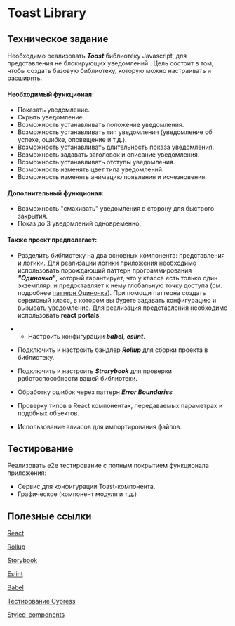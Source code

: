 # Toast Library

## Техническое задание
Необходимо реализовать ***Toast*** библиотеку Javascript, для представления не блокирующих уведомлений . Цель состоит в том, чтобы создать базовую библиотеку, которую можно настраивать и расширять.

#### Необходимый функционал:

+ Показать уведомление.
+ Скрыть уведомление.
+ Возможность устанавливать положение уведомления.
+ Возможность устанавливать тип уведомления (уведомление об успехе, ошибке, оповещение и т.д.).
+ Возможность устанавливать длительность показа уведомления.
+ Возможность задавать заголовок и описание уведомления.
+ Возможность устанавливать отступы уведомления.
+ Возможность изменять цвет типа уведомлений.
+ Возможность изменять анимацию появления и исчезновения.

#### Дополнительный функционал:

+ Возможность "смахивать" уведомления в сторону для быстрого закрытия.
+ Показ до 3 уведомлений одновременно.

#### Также проект предполагает:
+ Разделить библиотеку на два основных компонента: представления и логики. Для реализации логики приложения необходимо использовать порождающий паттерн программирования ***"Одиночка"***, который гарантирует, что у класса есть только один экземпляр, и предоставляет к нему глобальную точку доступа (см. подробнее [паттерн Одиночка](https://refactoring.guru/ru/design-patterns/singleton)). При помощи паттерна создать сервисный класс, в котором вы будете задавать конфигурацию и вызывать уведомление. Для реализация представления необходимо использовать **react portals**.

- + Настроить конфигурации ***babel***, ***eslint***.

+ Подключить и настроить бандлер ***Rollup*** для сборки проекта в библиотеку.

+ Подключить и настроить ***Strorybook*** для проверки работоспособности вашей библиотеки.

+ Обработку ошибок через паттерн ***Error Boundaries***

+ Проверку типов в React компонентах, передаваемых параметрах и подобных объектов.

+ Использование алиасов для импортирования файлов.

## Тестирование

Реализовать e2e тестирование c полным покрытием функционала приложения:
- Сервис для конфигурации Toast-компонента.
- Графическое (компонент модуля и т.д.)

## Полезные ссылки

[React](https://reactjs.org/docs/getting-started.html)

[Rollup](https://rollupjs.org/guide/en/)

[Storybook](https://storybook.js.org/docs/basics/introduction/)

[Eslint](https://eslint.org/docs/user-guide/configuring)

[Babel](https://babeljs.io/docs/en/configuration)

[Тестирование Cypress](https://docs.cypress.io/guides/overview/why-cypress.html#In-a-nutshell)

[Styled-components](https://www.styled-components.com/docs)

